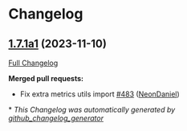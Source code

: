 # Changelog

## [1.7.1a1](https://github.com/NeonGeckoCom/neon-utils/tree/1.7.1a1) (2023-11-10)

[Full Changelog](https://github.com/NeonGeckoCom/neon-utils/compare/1.7.0...1.7.1a1)

**Merged pull requests:**

- Fix extra metrics utils import [\#483](https://github.com/NeonGeckoCom/neon-utils/pull/483) ([NeonDaniel](https://github.com/NeonDaniel))



\* *This Changelog was automatically generated by [github_changelog_generator](https://github.com/github-changelog-generator/github-changelog-generator)*
